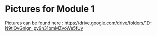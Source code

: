 # Pictures for Module 1
Pictures can be found here : https://drive.google.com/drive/folders/1D-N9tiQvGnlgn_py9h31bmMZvoWe5fUy
